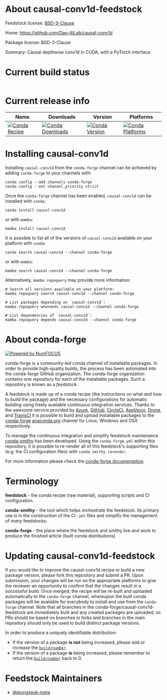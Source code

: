 About causal-conv1d-feedstock
=============================

Feedstock license: [BSD-3-Clause](https://github.com/conda-forge/causal-conv1d-feedstock/blob/main/LICENSE.txt)

Home: https://github.com/Dao-AILab/causal-conv1d

Package license: BSD-3-Clause

Summary: Causal depthwise conv1d in CUDA, with a PyTorch interface

Current build status
====================


<table>
</table>

Current release info
====================

| Name | Downloads | Version | Platforms |
| --- | --- | --- | --- |
| [![Conda Recipe](https://img.shields.io/badge/recipe-causal--conv1d-green.svg)](https://anaconda.org/conda-forge/causal-conv1d) | [![Conda Downloads](https://img.shields.io/conda/dn/conda-forge/causal-conv1d.svg)](https://anaconda.org/conda-forge/causal-conv1d) | [![Conda Version](https://img.shields.io/conda/vn/conda-forge/causal-conv1d.svg)](https://anaconda.org/conda-forge/causal-conv1d) | [![Conda Platforms](https://img.shields.io/conda/pn/conda-forge/causal-conv1d.svg)](https://anaconda.org/conda-forge/causal-conv1d) |

Installing causal-conv1d
========================

Installing `causal-conv1d` from the `conda-forge` channel can be achieved by adding `conda-forge` to your channels with:

```
conda config --add channels conda-forge
conda config --set channel_priority strict
```

Once the `conda-forge` channel has been enabled, `causal-conv1d` can be installed with `conda`:

```
conda install causal-conv1d
```

or with `mamba`:

```
mamba install causal-conv1d
```

It is possible to list all of the versions of `causal-conv1d` available on your platform with `conda`:

```
conda search causal-conv1d --channel conda-forge
```

or with `mamba`:

```
mamba search causal-conv1d --channel conda-forge
```

Alternatively, `mamba repoquery` may provide more information:

```
# Search all versions available on your platform:
mamba repoquery search causal-conv1d --channel conda-forge

# List packages depending on `causal-conv1d`:
mamba repoquery whoneeds causal-conv1d --channel conda-forge

# List dependencies of `causal-conv1d`:
mamba repoquery depends causal-conv1d --channel conda-forge
```


About conda-forge
=================

[![Powered by
NumFOCUS](https://img.shields.io/badge/powered%20by-NumFOCUS-orange.svg?style=flat&colorA=E1523D&colorB=007D8A)](https://numfocus.org)

conda-forge is a community-led conda channel of installable packages.
In order to provide high-quality builds, the process has been automated into the
conda-forge GitHub organization. The conda-forge organization contains one repository
for each of the installable packages. Such a repository is known as a *feedstock*.

A feedstock is made up of a conda recipe (the instructions on what and how to build
the package) and the necessary configurations for automatic building using freely
available continuous integration services. Thanks to the awesome service provided by
[Azure](https://azure.microsoft.com/en-us/services/devops/), [GitHub](https://github.com/),
[CircleCI](https://circleci.com/), [AppVeyor](https://www.appveyor.com/),
[Drone](https://cloud.drone.io/welcome), and [TravisCI](https://travis-ci.com/)
it is possible to build and upload installable packages to the
[conda-forge](https://anaconda.org/conda-forge) [anaconda.org](https://anaconda.org/)
channel for Linux, Windows and OSX respectively.

To manage the continuous integration and simplify feedstock maintenance
[conda-smithy](https://github.com/conda-forge/conda-smithy) has been developed.
Using the ``conda-forge.yml`` within this repository, it is possible to re-render all of
this feedstock's supporting files (e.g. the CI configuration files) with ``conda smithy rerender``.

For more information please check the [conda-forge documentation](https://conda-forge.org/docs/).

Terminology
===========

**feedstock** - the conda recipe (raw material), supporting scripts and CI configuration.

**conda-smithy** - the tool which helps orchestrate the feedstock.
                   Its primary use is in the construction of the CI ``.yml`` files
                   and simplify the management of *many* feedstocks.

**conda-forge** - the place where the feedstock and smithy live and work to
                  produce the finished article (built conda distributions)


Updating causal-conv1d-feedstock
================================

If you would like to improve the causal-conv1d recipe or build a new
package version, please fork this repository and submit a PR. Upon submission,
your changes will be run on the appropriate platforms to give the reviewer an
opportunity to confirm that the changes result in a successful build. Once
merged, the recipe will be re-built and uploaded automatically to the
`conda-forge` channel, whereupon the built conda packages will be available for
everybody to install and use from the `conda-forge` channel.
Note that all branches in the conda-forge/causal-conv1d-feedstock are
immediately built and any created packages are uploaded, so PRs should be based
on branches in forks and branches in the main repository should only be used to
build distinct package versions.

In order to produce a uniquely identifiable distribution:
 * If the version of a package **is not** being increased, please add or increase
   the [``build/number``](https://docs.conda.io/projects/conda-build/en/latest/resources/define-metadata.html#build-number-and-string).
 * If the version of a package **is** being increased, please remember to return
   the [``build/number``](https://docs.conda.io/projects/conda-build/en/latest/resources/define-metadata.html#build-number-and-string)
   back to 0.

Feedstock Maintainers
=====================

* [@jeongseok-meta](https://github.com/jeongseok-meta/)

